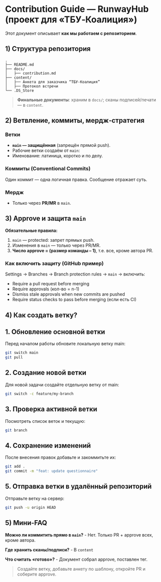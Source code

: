 # Contribution Guide — RunwayHub (проект для «ТБУ‑Коалиция»)

Этот документ описывает **как мы работаем с репозиторием**.


## 1) Структура репозитория

```
.
├── README.md
├── docs/
│   ├── contribution.md
├── content/
│   ├── Анкета для заказчика “ТБУ-Коалиция”
│   ├── Протокол встречи                      
└── .DS_Store
```

> **Финальные документы**: храним в `docs/`; сканы подписей/печати — в `content`.


## 2) Ветвление, коммиты, мердж‑стратегия

### Ветки
- **`main` — защищённая** (запрещён прямой push).
- Рабочие ветки создаём от `main`:
- Именование: латиница, коротко и по делу.

### Коммиты (Conventional Commits)

Один коммит — одна логичная правка. Сообщение отражает суть.

### Мердж
- Только через **PR/MR** в `main`.


## 3) Approve и защита `main`

**Обязательные правила:**
1. `main` — protected: запрет прямых push.
2. Изменения в `main` — только через PR/MR.
3. **Число approve = (размер команды – 1)**, т.е. все, кроме автора PR.

### Как включить защиту (GitHub пример)
Settings → Branches → Branch protection rules → `main` → включить:
- Require a pull request before merging
- Require approvals (кол-во = n-1)
- Dismiss stale approvals when new commits are pushed
- Require status checks to pass before merging (если есть CI)

## 4) Как создать ветку?

## 1. Обновление основной ветки
Перед началом работы обновите локальную ветку main:
```bash
git switch main
git pull
```

## 2. Создание новой ветки
Для новой задачи создайте отдельную ветку от main:
```bash
git switch -c feature/my-branch
```

## 3. Проверка активной ветки
Посмотреть список веток и текущую:
```bash
git branch
```

## 4. Сохранение изменений
После внесения правок добавьте и закоммитьте их:
```bash
git add .
git commit -m "feat: update questionnaire"
```

## 5. Отправка ветки в удалённый репозиторий
Отправьте ветку на сервер:
```bash
git push -u origin HEAD
```


## 5) Мини-FAQ

**Можно ли коммитить прямо в `main`?** - Нет. Только PR + approve всех, кроме автора.

**Где хранить сканы/подписи?** - В `content`

**Что считать «готово»?** - Документ собрал approve, поставлен тег.


> Создайте ветку, добавьте анкету по шаблону, откройте PR и соберите approve.
